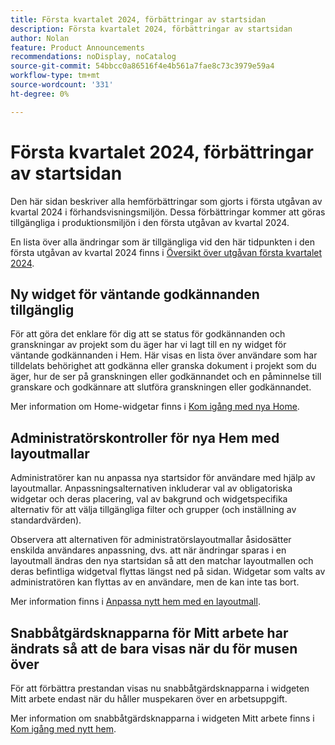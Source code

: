 ```yaml
---
title: Första kvartalet 2024, förbättringar av startsidan
description: Första kvartalet 2024, förbättringar av startsidan
author: Nolan
feature: Product Announcements
recommendations: noDisplay, noCatalog
source-git-commit: 54bbcc0a86516f4e4b561a7fae8c73c3979e59a4
workflow-type: tm+mt
source-wordcount: '331'
ht-degree: 0%

---
```


# Första kvartalet 2024, förbättringar av startsidan

Den här sidan beskriver alla hemförbättringar som gjorts i första utgåvan av kvartal 2024 i förhandsvisningsmiljön. Dessa förbättringar kommer att göras tillgängliga i produktionsmiljön i den första utgåvan av kvartal 2024.

En lista över alla ändringar som är tillgängliga vid den här tidpunkten i den första utgåvan av kvartal 2024 finns i [Översikt över utgåvan första kvartalet 2024](/help/quicksilver/product-announcements/product-releases/24-q1-release-activity/24-q1-release-overview.md).

## Ny widget för väntande godkännanden tillgänglig

För att göra det enklare för dig att se status för godkännanden och granskningar av projekt som du äger har vi lagt till en ny widget för väntande godkännanden i Hem. Här visas en lista över användare som har tilldelats behörighet att godkänna eller granska dokument i projekt som du äger, hur de ser på granskningen eller godkännandet och en påminnelse till granskare och godkännare att slutföra granskningen eller godkännandet.

Mer information om Home-widgetar finns i [Kom igång med nya Home](/help/quicksilver/workfront-basics/using-home/new-home/get-started-with-new-home.md).

## Administratörskontroller för nya Hem med layoutmallar

Administratörer kan nu anpassa nya startsidor för användare med hjälp av layoutmallar. Anpassningsalternativen inkluderar val av obligatoriska widgetar och deras placering, val av bakgrund och widgetspecifika alternativ för att välja tillgängliga filter och grupper (och inställning av standardvärden).

Observera att alternativen för administratörslayoutmallar åsidosätter enskilda användares anpassning, dvs. att när ändringar sparas i en layoutmall ändras den nya startsidan så att den matchar layoutmallen och deras befintliga widgetval flyttas längst ned på sidan. Widgetar som valts av administratören kan flyttas av en användare, men de kan inte tas bort.

Mer information finns i [Anpassa nytt hem med en layoutmall](/help/quicksilver/administration-and-setup/customize-workfront/use-layout-templates/customize-new-home-layout-template.md).

## Snabbåtgärdsknapparna för Mitt arbete har ändrats så att de bara visas när du för musen över

För att förbättra prestandan visas nu snabbåtgärdsknapparna i widgeten Mitt arbete endast när du håller muspekaren över en arbetsuppgift.

Mer information om snabbåtgärdsknapparna i widgeten Mitt arbete finns i [Kom igång med nytt hem](/help/quicksilver/workfront-basics/using-home/new-home/get-started-with-new-home.md).
